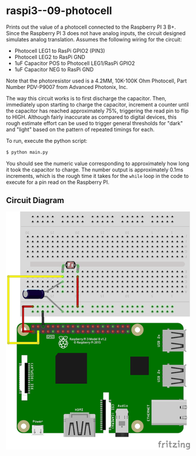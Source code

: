 # raspi3--09-photocell

Prints out the value of a photocell connected to the Raspberry PI 3 B+. Since the Raspberry PI
3 does not have analog inputs, the circuit designed simulates analog translation. Assumes the following
wiring for the circuit:

- Photocell LEG1 to RasPi GPIO2 (PIN3)
- Photocell LEG2 to RasPi GND
- 1uF Capacitor POS to Photocell LEG1/RasPi GPIO2
- 1uF Capacitor NEG to RasPi GND

Note that the photoresistor used is a 4.2MM, 10K-100K Ohm Photocell, Part Number PDV-P9007 from
Advanced Photonix, Inc.

The way this circuit works is to first discharge the capacitor. Then, immediately upon starting to charge
the capacitor, increment a counter until the capacitor has reached approximately 75%, triggering the read
pin to flip to HIGH. Although fairly inaccurate as compared to digital devices, this rough estimate effort
can be used to trigger general thresholds for "dark" and "light" based on the pattern of repeated timings
for each.

To run, execute the python script:

```bash
$ python main.py
```

You should see the numeric value corresponding to approximately how long it took the capacitor to charge.
The number output is approximately 0.1ms increments, which is the rough time it takes for the `while`
loop in the code to execute for a pin read on the Raspberry PI.

## Circuit Diagram

![Circuit](img/photocell.png "Circuit")
